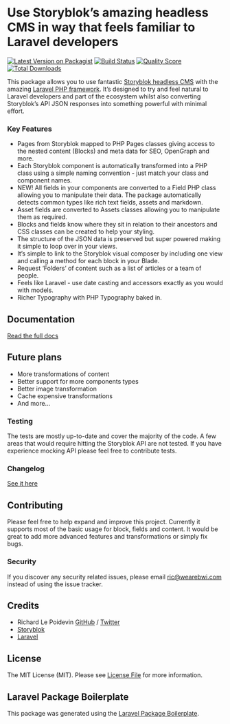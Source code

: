 # Use Storyblok’s amazing headless CMS in way that feels familiar to Laravel developers

[![Latest Version on Packagist](https://img.shields.io/packagist/v/riclep/laravel-storyblok.svg?style=flat-square)](https://packagist.org/packages/riclep/laravel-storyblok)
[![Build Status](https://img.shields.io/travis/riclep/laravel-storyblok/master.svg?style=flat-square)](https://travis-ci.org/riclep/laravel-storyblok)
[![Quality Score](https://img.shields.io/scrutinizer/g/riclep/laravel-storyblok.svg?style=flat-square)](https://scrutinizer-ci.com/g/riclep/laravel-storyblok)
[![Total Downloads](https://img.shields.io/packagist/dt/riclep/laravel-storyblok.svg?style=flat-square)](https://packagist.org/packages/riclep/laravel-storyblok)


This package allows you to use fantastic [Storyblok headless CMS](https://www.storyblok.com/) with the amazing [Laravel PHP framework](https://laravel.com/). It’s designed to try and feel natural to Laravel developers and part of the ecosystem whilst also converting Storyblok’s API JSON responses into something powerful with minimal effort.

### Key Features

- Pages from Storyblok mapped to PHP Pages classes giving access to the nested content (Blocks) and meta data for SEO, OpenGraph and more.
- Each Storyblok component is automatically transformed into a PHP class using a simple naming convention - just match your class and component names.
- NEW! All fields in your components are converted to a Field PHP class allowing you to manipulate their data. The package automatically detects common types like rich text fields, assets and markdown.
- Asset fields are converted to Assets classes allowing you to manipulate them as required.
- Blocks and fields know where they sit in relation to their ancestors and CSS classes can be created to help your styling.
- The structure of the JSON data is preserved but super powered making it simple to loop over in your views.
- It’s simple to link to the Storyblok visual composer by including one view and calling a method for each block in your Blade.
- Request ‘Folders’ of content such as a list of articles or a team of people.
- Feels like Laravel - use date casting and accessors exactly as you would with models.
- Richer Typography with PHP Typography baked in.


## Documentation

[Read the full docs](https://ls.sirric.co.uk/docs)

## Future plans

- More transformations of content
- Better support for more components types
- Better image transformation
- Cache expensive transformations
- And more…

### Testing

The tests are mostly up-to-date and cover the majority of the code. A few areas that would require hitting the Storyblok API are not tested. If you have experience mocking API please feel free to contribute tests.

### Changelog

[See it here](CHANGELOG.md)

## Contributing

Please feel free to help expand and improve this project. Currently it supports most of the basic usage for block, fields and content. It would be great to add more advanced features and transformations or simply fix bugs.

### Security

If you discover any security related issues, please email ric@wearebwi.com instead of using the issue tracker.

## Credits

- Richard Le Poidevin [GitHub](https://github.com/riclep) / [Twitter](https://twitter.com/riclep)
- [Storyblok](https://www.storyblok.com/)
- [Laravel](https://laravel.com/)

## License

The MIT License (MIT). Please see [License File](LICENSE.md) for more information.

## Laravel Package Boilerplate

This package was generated using the [Laravel Package Boilerplate](https://laravelpackageboilerplate.com).
